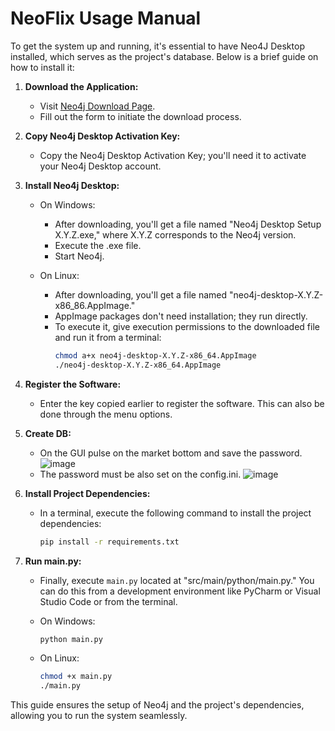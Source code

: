 # NeoFlix Usage Manual

To get the system up and running, it's essential to have Neo4J Desktop installed, which serves as the project's database. Below is a brief guide on how to install it:

1. **Download the Application:**
   - Visit [Neo4j Download Page](https://neo4j.com/download/).
   - Fill out the form to initiate the download process.

2. **Copy Neo4j Desktop Activation Key:**
   - Copy the Neo4j Desktop Activation Key; you'll need it to activate your Neo4j Desktop account.

3. **Install Neo4j Desktop:**
   - On Windows:
     - After downloading, you'll get a file named "Neo4j Desktop Setup X.Y.Z.exe," where X.Y.Z corresponds to the Neo4j version.
     - Execute the .exe file.
     - Start Neo4j.

   - On Linux:
     - After downloading, you'll get a file named "neo4j-desktop-X.Y.Z-x86_86.AppImage."
     - AppImage packages don't need installation; they run directly.
     - To execute it, give execution permissions to the downloaded file and run it from a terminal:
       ```bash
       chmod a+x neo4j-desktop-X.Y.Z-x86_64.AppImage
       ./neo4j-desktop-X.Y.Z-x86_64.AppImage
       ```

4. **Register the Software:**
   - Enter the key copied earlier to register the software. This can also be done through the menu options.
  
5. **Create DB:**
   - On the GUI pulse on the market bottom and save the password.
  ![image](https://github.com/US-SSII/SecureStorage-HIDS/assets/72869496/e9c59aff-895b-433a-8fc6-934b420cb6db)
   - The password must be also set on the config.ini.
   ![image](https://github.com/US-SSII/SecureStorage-HIDS/assets/72869496/195e22ff-2bb1-4e15-88fd-fa7a7af1acd5)

5. **Install Project Dependencies:**
   - In a terminal, execute the following command to install the project dependencies:
     ```bash
     pip install -r requirements.txt
     ```

6. **Run main.py:**
   - Finally, execute `main.py` located at "src/main/python/main.py." You can do this from a development environment like PyCharm or Visual Studio Code or from the terminal.
   
   - On Windows:
     ```bash
     python main.py
     ```

   - On Linux:
     ```bash
     chmod +x main.py
     ./main.py
     ```

This guide ensures the setup of Neo4j and the project's dependencies, allowing you to run the system seamlessly.